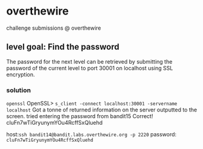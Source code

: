 # overthewire
 challenge submissions @ overthewire
 
## level goal: Find the password

The password for the next level can be retrieved by submitting the password of the current level to port 30001 on 
localhost using SSL encryption.

### solution

`openssl`
OpenSSL> `s_client -connect localhost:30001 -servername localhost`
Got a tonne of returned information on the server outputted to the screen.
tried entering the password from bandit15
Correct!
cluFn7wTiGryunymYOu4RcffSxQluehd


host:`ssh bandit14@bandit.labs.overthewire.org -p 2220`
password: `cluFn7wTiGryunymYOu4RcffSxQluehd`




